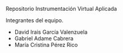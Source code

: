 Repositorio Instrumentación Virtual Aplicada

Integrantes del equipo.

  - David Irais García Valenzuela
  - Gabriel Adame Cabrera
  - María Cristina Pérez Rico


